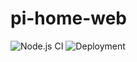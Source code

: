 # pi-home-web

![Node.js CI](https://github.com/raspberry-pi-home/pi-home-web/workflows/Node.js%20CI/badge.svg)
![Deployment](https://github.com/raspberry-pi-home/pi-home-web/workflows/Deployment/badge.svg?branch=master&event=deployment)
